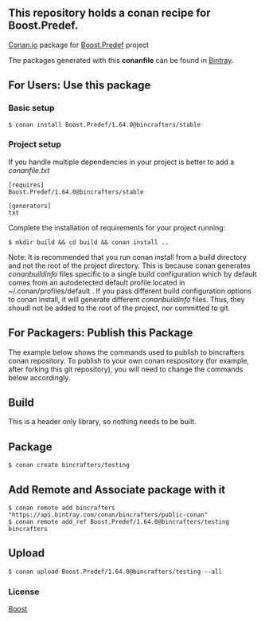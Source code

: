 ## This repository holds a conan recipe for Boost.Predef.

[Conan.io](https://conan.io) package for [Boost.Predef](https://github.com/Boostorg/Predef) project

The packages generated with this **conanfile** can be found in [Bintray](https://bintray.com/bincrafters/conan-public/Boost.Predef%3Abincrafters).

## For Users: Use this package

### Basic setup

    $ conan install Boost.Predef/1.64.0@bincrafters/stable

### Project setup

If you handle multiple dependencies in your project is better to add a *conanfile.txt*

    [requires]
    Boost.Predef/1.64.0@bincrafters/stable

    [generators]
    txt

Complete the installation of requirements for your project running:</small></span>

    $ mkdir build && cd build && conan install ..
	
Note: It is recommended that you run conan install from a build directory and not the root of the project directory.  This is because conan generates *conanbuildinfo* files specific to a single build configuration which by default comes from an autodetected default profile located in ~/.conan/profiles/default .  If you pass different build configuration options to conan install, it will generate different *conanbuildinfo* files.  Thus, they shoudl not be added to the root of the project, nor committed to git. 

## For Packagers: Publish this Package

The example below shows the commands used to publish to bincrafters conan repository. To publish to your own conan respository (for example, after forking this git repository), you will need to change the commands below accordingly. 

## Build  

This is a header only library, so nothing needs to be built.

## Package 

    $ conan create bincrafters/testing
	
## Add Remote and Associate package with it

	$ conan remote add bincrafters "https://api.bintray.com/conan/bincrafters/public-conan"
	$ conan remote add_ref Boost.Predef/1.64.0@bincrafters/testing bincrafters

## Upload

    $ conan upload Boost.Predef/1.64.0@bincrafters/testing --all

### License
[Boost](LICENSE)
